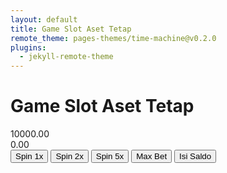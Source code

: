 ```yaml
---
layout: default
title: Game Slot Aset Tetap
remote_theme: pages-themes/time-machine@v0.2.0
plugins:
  - jekyll-remote-theme
---
```


# Game Slot Aset Tetap

<!-- Kolom Saldo dan Perolehan -->
<div class="status">
    <div id="saldo">10000.00</div>
    <div id="perolehan">0.00</div>
</div>

<!-- Slot Mesin -->
<div class="slot-machine">
    <div id="slot1" class="slot"></div>
    <div id="slot2" class="slot"></div>
    <div id="slot3" class="slot"></div>
    <div id="slot4" class="slot"></div>
    <div id="slot5" class="slot"></div>
</div>

<!-- Tombol Kontrol untuk berbagai jenis spin -->
<div class="controls">
    <button onclick="spin(1)">Spin 1x</button>
    <button onclick="spin(2)">Spin 2x</button>
    <button onclick="spin(5)">Spin 5x</button>
    <button onclick="maxBet()">Max Bet</button>
    <button onclick="startQuiz()">Isi Saldo</button>
</div>

<!-- Suara Spin -->
<audio id="spinSound" src="https://example.com/spin-sound.mp3"></audio> <!-- Ganti dengan URL audio Anda -->

<!-- Menyertakan JavaScript -->
<script src="{{ site.baseurl }}/assets/js/script.js"></script>
